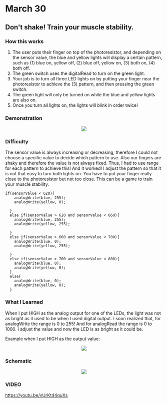# March 30
## Don't shake! Train your muscle stability. 
### How this works 
1. The user puts their finger on top of the photoresistor, and depending on the sensor value, the blue and yellow lights will display a certain pattern, such as (1) blue on, yellow off, (2) blue off, yellow on, (3) both on, (4) both off. 
2. The green switch uses the digitalRead to turn on the green light. 
3. Your job is to turn all three LED lights on by putting your finger near the photoresistor to achieve  the (3) pattern, and then pressing the green switch.
4. The green light will only be turned on while the blue and yellow lights are also on. 
5. Once you turn all lights on, the lights will blink in order twice! 

### Demonstration 

<p align="center">
  <img src="https://github.com/fyk211/Intro-to-IM/blob/main/March30/march30.gif?raw=true">
</p>

### Difficulty
The sensor value is always increasing or decreasing, therefore I could not choose a specific value to decide which pattern to use. Also our fingers are shaky and therefore the value is not always fixed. Thus, I had to use range for each pattern to achieve this! And it worked! I adjust the pattern so that it is not that easy to turn both lights on. You have to put your finger really close to the photoresistor but not too close. This can be a game to train your muscle stability. 

```
if(sensorValue < 620){
    analogWrite(blue, 255);
    analogWrite(yellow, 0);
    
  }
  else if(sensorValue > 620 and sensorValue < 660){
    analogWrite(blue, 255);
    analogWrite(yellow, 255);
   
  }
  else if(sensorValue > 660 and sensorValue < 700){
    analogWrite(blue, 0);
    analogWrite(yellow, 255);
    
  }
  else if(sensorValue > 700 and sensorValue < 800){
    analogWrite(blue, 0);
    analogWrite(yellow, 0);
  }
  else{
    analogWrite(blue, 0);
    analogWrite(yellow, 0);
  }
 ```

### What I Learned 
When I put HIGH as the analog output for one of the LEDs, the light was not as bright as it used to be when I used digital output. I soon realized that, for analogWrite the range is 0 to 255! And for analogRead the range is 0 to 1000. I adjust the value and now the LED is as bright as it could be. 

Example when I put HIGH as the output value: 

<p align="center">
  <img src="https://github.com/fyk211/Intro-to-IM/blob/main/March30/LOW.gif?raw=true">
</p>


### Schematic 

<p align="center">
  <img src="https://github.com/fyk211/Intro-to-IM/blob/main/March30/march30.jpg?raw=true">
</p>

### VIDEO

https://youtu.be/vUrKt44quXs
